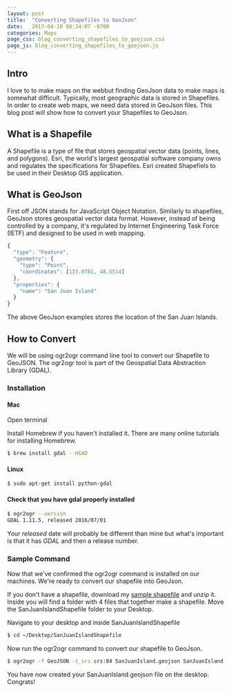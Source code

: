 ```yaml
---
layout: post
title:  "Converting Shapefiles to GeoJson"
date:   2017-04-10 08:34:07 -0700
categories: Maps
page_css: blog_converting_shapefiles_to_geojson.css
page_js: blog_converting_shapefiles_to_geojson.js
---
```


## Intro
I love to to make maps on the webbut finding GeoJson data to make maps is somewhat difficult.
Typically, most geographic data is stored in Shapefiles. In order to create web maps,
we need data stored in GeoJson files. This blog post will show how to convert
your Shapefiles to GeoJson.

## What is a Shapefile
A Shapefile is a type of file that stores geospatial vector data (points, lines,
and polygons). Esri, the world's largest geospatial software company owns and regulates
the specifications for Shapefiles. Esri created Shapefiels to be used in their
Desktop GIS application.

## What is GeoJson
First off JSON stands for JavaScript Object Notation. Similarly to shapefiles, GeoJson
stores geospatial vector data format. However, instead of being controlled by a company,
it's regulated by Internet Engineering Task Force (IETF) and designed to be used in web mapping.


```javascript
{
  "type": "Feature",
  "geometry": {
    "type": "Point",
    "coordinates": [123.0781, 48.5514]
  },
  "properties": {
    "name": "San Juan Island"
  }
}
```

The above GeoJson examples stores the location of the San Juan Islands.

## How to Convert

We will be using ogr2ogr command line tool to convert our Shapefile to GeoJSON.
The ogr2ogr tool is part of the Geospatial Data Abstraction Library (GDAL).

### Installation

#### Mac
Open terminal

Install Homebrew if you haven't installed it. There are many online tutorials for
installing Homebrew.

```bash
$ brew install gdal --HEAD
```

#### Linux
```bash
$ sudo apt-get install python-gdal
```

#### Check that you have gdal properly installed

```bash
$ ogr2ogr --version
GDAL 1.11.5, released 2016/07/01
````

Your *released* date will probably be different than mine but what's important is
that it has *GDAL* and then a release number.

### Sample Command
Now that we've confirmed the ogr2ogr command is installed on our machines. We're
ready to convert our shapefile into GeoJson.

If you don't have a shapefile, download my <a href="/static/blog/SanJuanIslandShapefile.zip" download="SanJuanIslandShapefile">sample shapefile</a>
and unzip it. Inside you will find a folder with 4 files that together make a shapefile. Move the
SanJuanIslandShapefile folder to your Desktop.

Navigate to your desktop and inside SanJuanIslandShapefile
``` bash
$ cd ~/Desktop/SanJuanIslandShapefile
```

Now run the ogr2ogr command to convert our shapefile to GeoJson.
``` bash
$ ogr2ogr -f GeoJSON -t_srs crs:84 SanJuanIsland.geojson SanJuanIsland.shp
```

You have now created your SanJuanIsland.geojson file on the desktop. Congrats!

<div id="map"></div>
